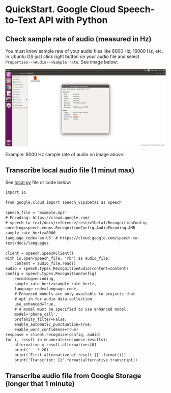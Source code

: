 # QuickStart. Google Cloud Speech-to-Text API with Python
## Check sample rate of audio (measured in Hz)
You must know sample rate of your audio files like 8000 Hz, 16000 Hz, etc.<br>
In Ubuntu OS just click right button on your audio file and select `Properties-->Audio-->Sample rate`. See image below:

![file_properties.png](img/file_properties.png "File properties")

Example: 8000 Hz sample rate of audio on image above.

## Transcribe local audio file (1 minut max)
See [local.py](local.py) file or code below:
```
import io

from google.cloud import speech_v1p1beta1 as speech

speech_file = 'example.mp3'
# Encoding: https://cloud.google.com/
# speech-to-text/docs/reference/rest/v1beta1/RecognitionConfig
encoding=speech.enums.RecognitionConfig.AudioEncoding.AMR
sample_rate_hertz=8000
language_code='en-US' # https://cloud.google.com/speech-to-text/docs/languages

client = speech.SpeechClient()
with io.open(speech_file, 'rb') as audio_file:
    content = audio_file.read()
audio = speech.types.RecognitionAudio(content=content)
config = speech.types.RecognitionConfig(
    encoding=encoding,
    sample_rate_hertz=sample_rate_hertz,
    language_code=language_code,
    # Enhanced models are only available to projects that
    # opt in for audio data collection.
    use_enhanced=True,
    # A model must be specified to use enhanced model.
    model='phone_call',
    profanity_filter=False,
    enable_automatic_punctuation=True,
    enable_word_confidence=True)
response = client.recognize(config, audio)
for i, result in enumerate(response.results):
    alternative = result.alternatives[0]
    print('-' * 20)
    print('First alternative of result {}'.format(i))
    print('Transcript: {}'.format(alternative.transcript))
```

## Transcribe audio file from Google Storage (longer that 1 minute)
